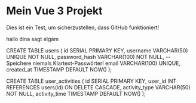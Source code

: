 # Mein Vue 3 Projekt

Dies ist ein Test, um sicherzustellen, dass GitHub funktioniert!

hallo dina sagt elgam


CREATE TABLE users (
    id SERIAL PRIMARY KEY,
    username VARCHAR(50) UNIQUE NOT NULL,
    password_hash VARCHAR(100) NOT NULL,  -- Speichere niemals Klartext-Passwörter!
    email VARCHAR(100) UNIQUE,
    created_at TIMESTAMP DEFAULT NOW()
);

CREATE TABLE user_activities (
    id SERIAL PRIMARY KEY,
    user_id INT REFERENCES users(id) ON DELETE CASCADE,
    activity_type VARCHAR(50) NOT NULL,
    activity_time TIMESTAMP DEFAULT NOW()
);